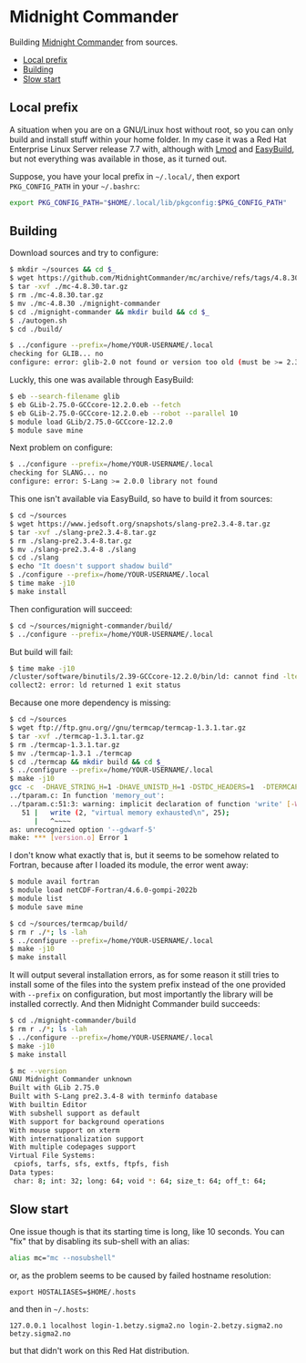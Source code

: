 # Midnight Commander

Building [Midnight Commander](https://midnight-commander.org) from sources.

<!-- MarkdownTOC -->

- [Local prefix](#local-prefix)
- [Building](#building)
- [Slow start](#slow-start)

<!-- /MarkdownTOC -->

## Local prefix

A situation when you are on a GNU/Linux host without root, so you can only build and install stuff within your home folder. In my case it was a Red Hat Enterprise Linux Server release 7.7 with, although with [Lmod](https://lmod.readthedocs.io/en/latest/010_user.html) and [EasyBuild](https://docs.easybuild.io), but not everything was available in those, as it turned out.

Suppose, you have your local prefix in `~/.local/`, then export `PKG_CONFIG_PATH` in your `~/.bashrc`:

``` sh
export PKG_CONFIG_PATH="$HOME/.local/lib/pkgconfig:$PKG_CONFIG_PATH"
```

## Building

Download sources and try to configure:

``` sh
$ mkdir ~/sources && cd $_
$ wget https://github.com/MidnightCommander/mc/archive/refs/tags/4.8.30.tar.gz
$ tar -xvf ./mc-4.8.30.tar.gz
$ rm ./mc-4.8.30.tar.gz
$ mv ./mc-4.8.30 ./mignight-commander
$ cd ./mignight-commander && mkdir build && cd $_
$ ./autogen.sh
$ cd ./build/

$ ../configure --prefix=/home/YOUR-USERNAME/.local
checking for GLIB... no
configure: error: glib-2.0 not found or version too old (must be >= 2.30)
```

Luckly, this one was available through EasyBuild:

``` sh
$ eb --search-filename glib
$ eb GLib-2.75.0-GCCcore-12.2.0.eb --fetch
$ eb GLib-2.75.0-GCCcore-12.2.0.eb --robot --parallel 10
$ module load GLib/2.75.0-GCCcore-12.2.0
$ module save mine
```

Next problem on configure:

``` sh
$ ../configure --prefix=/home/YOUR-USERNAME/.local
checking for SLANG... no
configure: error: S-Lang >= 2.0.0 library not found
```

This one isn't available via EasyBuild, so have to build it from sources:

``` sh
$ cd ~/sources
$ wget https://www.jedsoft.org/snapshots/slang-pre2.3.4-8.tar.gz
$ tar -xvf ./slang-pre2.3.4-8.tar.gz
$ rm ./slang-pre2.3.4-8.tar.gz
$ mv ./slang-pre2.3.4-8 ./slang
$ cd ./slang
$ echo "It doesn't support shadow build"
$ ./configure --prefix=/home/YOUR-USERNAME/.local
$ time make -j10
$ make install
```

Then configuration will succeed:

``` sh
$ cd ~/sources/mignight-commander/build/
$ ../configure --prefix=/home/YOUR-USERNAME/.local
```

But build will fail:

``` sh
$ time make -j10
/cluster/software/binutils/2.39-GCCcore-12.2.0/bin/ld: cannot find -ltermcap: No such file or directory
collect2: error: ld returned 1 exit status
```

Because one more dependency is missing:

``` sh
$ cd ~/sources
$ wget ftp://ftp.gnu.org//gnu/termcap/termcap-1.3.1.tar.gz
$ tar -xvf ./termcap-1.3.1.tar.gz
$ rm ./termcap-1.3.1.tar.gz
$ mv ./termcap-1.3.1 ./termcap
$ cd ./termcap && mkdir build && cd $_
$ ../configure --prefix=/home/YOUR-USERNAME/.local
$ make -j10
gcc -c  -DHAVE_STRING_H=1 -DHAVE_UNISTD_H=1 -DSTDC_HEADERS=1  -DTERMCAP_FILE=\"/etc/termcap\" -I. -I.. -g ../version.c
../tparam.c: In function 'memory_out':
../tparam.c:51:3: warning: implicit declaration of function 'write' [-Wimplicit-function-declaration]
   51 |   write (2, "virtual memory exhausted\n", 25);
      |   ^~~~~
as: unrecognized option '--gdwarf-5'
make: *** [version.o] Error 1
```

I don't know what exactly that is, but it seems to be somehow related to Fortran, because after I loaded its module, the error went away:

``` sh
$ module avail fortran
$ module load netCDF-Fortran/4.6.0-gompi-2022b
$ module list
$ module save mine

$ cd ~/sources/termcap/build/
$ rm r ./*; ls -lah
$ ../configure --prefix=/home/YOUR-USERNAME/.local
$ make -j10
$ make install
```

It will output several installation errors, as for some reason it still tries to install some of the files into the system prefix instead of the one provided with `--prefix` on configuration, but most importantly the library will be installed correctly. And then Midnight Commander build succeeds:

``` sh
$ cd ./mignight-commander/build
$ rm r ./*; ls -lah
$ ../configure --prefix=/home/YOUR-USERNAME/.local
$ make -j10
$ make install

$ mc --version
GNU Midnight Commander unknown
Built with GLib 2.75.0
Built with S-Lang pre2.3.4-8 with terminfo database
With builtin Editor
With subshell support as default
With support for background operations
With mouse support on xterm
With internationalization support
With multiple codepages support
Virtual File Systems:
 cpiofs, tarfs, sfs, extfs, ftpfs, fish
Data types:
 char: 8; int: 32; long: 64; void *: 64; size_t: 64; off_t: 64;
```

## Slow start

One issue though is that its starting time is long, like 10 seconds. You can "fix" that by disabling its sub-shell with an alias:

``` sh
alias mc="mc --nosubshell"
```

or, as the problem seems to be caused by failed hostname resolution:

```
export HOSTALIASES=$HOME/.hosts
```

and then in `~/.hosts`:

```
127.0.0.1 localhost login-1.betzy.sigma2.no login-2.betzy.sigma2.no betzy.sigma2.no
```

but that didn't work on this Red Hat distribution.
